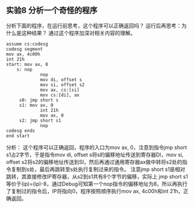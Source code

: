 ## 实验8 分析一个奇怪的程序

分析下面的程序，在运行前思考，这个程序可以正确返回吗？
运行后再思考：为什么是这种结果？
通过这个程序加深对相关内容的理解。

```assembly
assume cs:codesg
codesg segment
mov ax, 4c00h
int 21h
start: mov ax, 0
    s: nop
	 		 nop
	 		 mov di, offset s
			 mov si, offset s2
			 mov ax, cs:[si]
			 mov cs:[di], ax
	 s0: jmp short s
	 s1: mov ax, 0
			 int 21h
			 mov ax, 0
	 s2: jmp short s1
			 nop
codesg ends
end start
```


分析：
这个程序可以正确返回，程序的入口为mov ax, 0，注意到指令jmp short s1占2字节，于是指令mov di, offset s将s的偏移地址传送到寄存器DI，mov si, offset s2将s2的偏移地址传送到SI，然后再通过通用寄存器ax做中转将s2处的指令复制到s处，最后再跳转至s处执行复制过来的指令。
注意jmp short s1是相对跳转，其直接修改IP寄存器，从s2到s1共有8个字节的偏移，实际上 jmp short s1等价于(ip)=(ip)-8，通过Debug可知第一个nop指令的偏移地址为8，所以再执行了复制过的指令后，IP将指向0，程序按照顺序执行mov ax, 4c00h和int 21h，正确返回。

